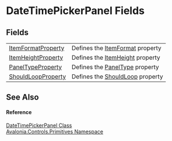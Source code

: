 # DateTimePickerPanel Fields




## Fields
<table>
<tr>
<td><a href="F_Avalonia_Controls_Primitives_DateTimePickerPanel_ItemFormatProperty">ItemFormatProperty</a></td>
<td>Defines the <a href="P_Avalonia_Controls_Primitives_DateTimePickerPanel_ItemFormat">ItemFormat</a> property</td>
</tr>
<tr>
<td><a href="F_Avalonia_Controls_Primitives_DateTimePickerPanel_ItemHeightProperty">ItemHeightProperty</a></td>
<td>Defines the <a href="P_Avalonia_Controls_Primitives_DateTimePickerPanel_ItemHeight">ItemHeight</a> property</td>
</tr>
<tr>
<td><a href="F_Avalonia_Controls_Primitives_DateTimePickerPanel_PanelTypeProperty">PanelTypeProperty</a></td>
<td>Defines the <a href="P_Avalonia_Controls_Primitives_DateTimePickerPanel_PanelType">PanelType</a> property</td>
</tr>
<tr>
<td><a href="F_Avalonia_Controls_Primitives_DateTimePickerPanel_ShouldLoopProperty">ShouldLoopProperty</a></td>
<td>Defines the <a href="P_Avalonia_Controls_Primitives_DateTimePickerPanel_ShouldLoop">ShouldLoop</a> property</td>
</tr>
</table>

## See Also


#### Reference
<a href="T_Avalonia_Controls_Primitives_DateTimePickerPanel">DateTimePickerPanel Class</a>  
<a href="N_Avalonia_Controls_Primitives">Avalonia.Controls.Primitives Namespace</a>  

